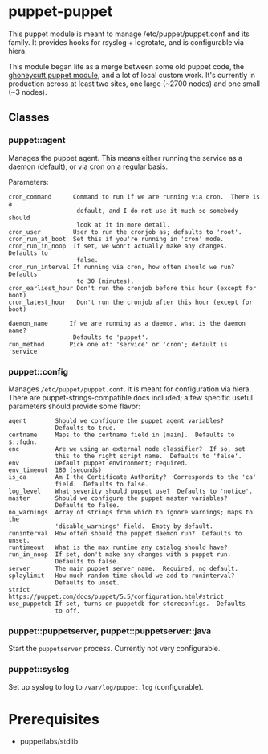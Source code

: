 # puppet-puppet

This puppet module is meant to manage /etc/puppet/puppet.conf and its
family.  It provides hooks for rsyslog + logrotate, and is configurable
via hiera.

This module began life as a merge between
some old puppet code, the [ghoneycutt puppet
module](https://github.com/ghoneycutt/puppet-module-puppet), and a lot
of local custom work.  It's currently in production across at least two
sites, one large (~2700 nodes) and one small (~3 nodes).

## Classes

### puppet::agent

Manages the puppet agent.  This means either running the service as a
daemon (default), or via cron on a regular basis.

Parameters:

    cron_command      Command to run if we are running via cron.  There is a
                       default, and I do not use it much so somebody should
                       look at it in more detail.
    cron_user         User to run the cronjob as; defaults to 'root'.
    cron_run_at_boot  Set this if you're running in 'cron' mode.
    cron_run_in_noop  If set, we won't actually make any changes.  Defaults to
                       false.
    cron_run_interval If running via cron, how often should we run?  Defaults
                       to 30 (minutes).
    cron_earliest_hour Don't run the cronjob before this hour (except for boot)
    cron_latest_hour   Don't run the cronjob after this hour (except for boot)

    daemon_name      If we are running as a daemon, what is the daemon name?
                      Defaults to 'puppet'.
    run_method       Pick one of: 'service' or 'cron'; default is 'service'

### puppet::config

Manages `/etc/puppet/puppet.conf`.  It is meant for configuration via hiera.
There are puppet-strings-compatible docs included; a few specific useful
parameters should provide some flavor:

    agent        Should we configure the puppet agent variables?
                 Defaults to true.
    certname     Maps to the certname field in [main].  Defaults to $::fqdn.
    enc          Are we using an external node classifier?  If so, set
                 this to the right script name.  Defaults to 'false'.
    env          Default puppet environment; required.
    env_timeout  180 (seconds)
    is_ca        Am I the Certificate Authority?  Corresponds to the 'ca'
                 field.  Defaults to false.
    log_level    What severity should puppet use?  Defaults to 'notice'.
    master       Should we configure the puppet master variables?
                 Defaults to false.
    no_warnings  Array of strings from which to ignore warnings; maps to the
                 'disable_warnings' field.  Empty by default.
    runinterval  How often should the puppet daemon run?  Defaults to unset.
    runtimeout   What is the max runtime any catalog should have?
    run_in_noop  If set, don't make any changes with a puppet run.
                 Defaults to false.
    server       The main puppet server name.  Required, no default.
    splaylimit   How much random time should we add to runinterval?
                 Defaults to unset.
    strict       https://puppet.com/docs/puppet/5.5/configuration.html#strict
    use_puppetdb If set, turns on puppetdb for storeconfigs.  Defaults
                 to off.

### puppet::puppetserver, puppet::puppetserver::java

Start the `puppetserver` process.  Currently not very configurable.

### puppet::syslog

Set up syslog to log to `/var/log/puppet.log` (configurable).

# Prerequisites

* puppetlabs/stdlib
